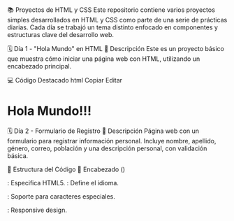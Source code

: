 📚 Proyectos de HTML y CSS
Este repositorio contiene varios proyectos simples desarrollados en HTML y CSS como parte de una serie de prácticas diarias. Cada día se trabajó un tema distinto enfocado en componentes y estructuras clave del desarrollo web.

🗓 Día 1 - "Hola Mundo" en HTML
🧾 Descripción
Este es un proyecto básico que muestra cómo iniciar una página web con HTML, utilizando un encabezado principal.

💻 Código Destacado
html
Copiar
Editar
<!DOCTYPE html>
<html lang="es">
<head>
    <meta charset="UTF-8">
    <title>Hola Mundo</title>
</head>
<body>
    <h1>Hola Mundo!!!</h1>
</body>
</html>
🗓 Día 2 - Formulario de Registro
🧾 Descripción
Página web con un formulario para registrar información personal. Incluye nombre, apellido, género, correo, población y una descripción personal, con validación básica.

📐 Estructura del Código
🧠 Encabezado (<head>)
<!DOCTYPE html>: Especifica HTML5.

<html lang="es">: Define el idioma.

<meta charset="UTF-8">: Soporte para caracteres especiales.

<meta name="viewport">: Responsive design.

<title>: Título del navegador.

🧍‍♂️ Cuerpo (<body>)
<h1> Título principal: Formulario de Registro

Campos:

Nombre / Apellido: Inputs de texto.

Sexo: Radio buttons.

Correo electrónico: Validación de formato.

Población: Menú desplegable.

Descripción personal: Textarea.

Términos: Casilla de verificación.

🗓 Día 3 - Maqueta Prime Video & Twitch
🌐 Descripción del Proyecto
Diseño visual que simula plataformas como Prime Video o Twitch Prime, con recursos gráficos y estilos personalizados.

🔧 Componentes
Logo central.

Títulos/subtítulos llamativos.

Imagen de fondo.

Ícono de búsqueda.

Botón de login.

Texto explicativo.

📁 Estructura de Archivos
pgsql
Copiar
Editar
📁 Dia3/
├── index.html
├── style.css
├── Fonts/
│   ├── Amazon Ember Bold.ttf
│   └── Amazon Ember Light.ttf
├── Images/
│   ├── FondoTwitch.png
│   ├── LogoPrimeE2.png
│   └── Icon awesome-search.png
🧱 HTML Ejemplo
html
Copiar
Editar
<h2 class="Title1">Holaaaaaaa</h2>
<img class="LogoPrime" src="./LogoPrimeE2.png" alt="Logo principal">

<div class="Login"><h1>Login</h1></div>
<div class="Sub_text">
  <h1>Enjoy Amazon Prime Video and Twitch Prime...</h1>
</div>
🗓 Día 4 - Gradientes con CSS
🧾 Descripción
Página web con diferentes tipos de fondos aplicados a elementos usando CSS Gradients.

🎨 Elementos Visuales
Título principal con colores llamativos.

Logo tipo Google con <span> de colores.

Secciones con:

Gradiente lineal.

Gradiente radial.

Gradiente cónico.

🗓 Día 5 - Tarjeta Metrolínea
🚍 Descripción del Proyecto
Representación gráfica de una tarjeta del sistema de transporte Metrolínea, usando HTML y CSS.

🧩 Elementos de la Tarjeta
Un rectángulo de fondo (.rectangle).

Logo oficial de Metrolínea.

Título principal con el nombre del sistema.

Subtítulo mostrando el saldo actual.

Todo organizado con clases CSS.

🗓 Día 6 - Formulario + Botones + BEM
🧪 Descripción
Ejercicio completo de formulario, botones y ejemplo práctico de la metodología BEM (Block Element Modifier) para nombrar clases CSS.

🧱 Estructura HTML
🔤 Títulos y Botones
html
Copiar
Editar
<h1>Wenas</h1>
<h1 id="tarde">Tardes</h1>
<h1>Compas</h1>

<button>No me des click</button>
<button disabled>No me des click</button>
📝 Formulario
html
Copiar
Editar
<form action="https://google.com">
  <label>Nombre</label>
  <input type="text" placeholder="John Doe" />

  <label>Apellido</label>
  <input type="password" />
</form>
🧱 Ejemplo BEM
html
Copiar
Editar
<div class="boton">
  <span class="boton__icono">...</span>
  <span class="boton__texto">Hacer click</span>
  <div class="boton boton--primario"></div>
</div>
